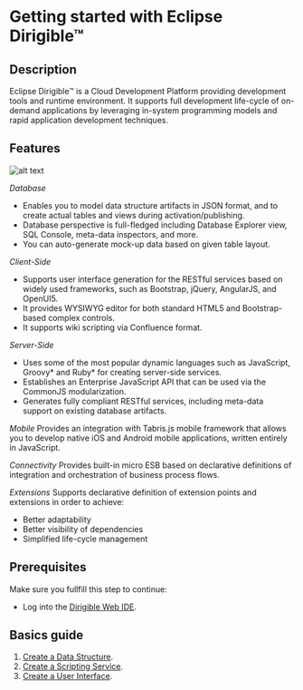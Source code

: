 # Getting started with Eclipse Dirigible™

## Description
Eclipse Dirigible™ is a Cloud Development Platform providing development tools and runtime environment. It supports full development life-cycle of on-demand applications by leveraging in-system programming models and rapid application development techniques.

## Features

![alt text](curriculum/VelislavKlimentov/Documentation/dirigibleImage.png)

*Database* 
- Enables you to model data structure artifacts in JSON format, and to create actual tables and views during activation/publishing.
- Database perspective is full-fledged including Database Explorer view, SQL Console, meta-data inspectors, and more.
- You can auto-generate mock-up data based on given table layout.

*Client-Side*
- Supports user interface generation for the RESTful services based on widely used frameworks, such as Bootstrap, jQuery, AngularJS, and OpenUI5.
- It provides WYSIWYG editor for both standard HTML5 and Bootstrap-based complex controls.
- It supports wiki scripting via Confluence format.

*Server-Side*
- Uses some of the most popular dynamic languages such as JavaScript, Groovy* and Ruby* for creating server-side services.
- Establishes an Enterprise JavaScript API that can be used via the CommonJS modularization.
- Generates fully compliant RESTful services, including meta-data support on existing database artifacts.

*Mobile*
Provides an integration with Tabris.js mobile framework that allows you to develop native iOS and Android mobile applications, written entirely in JavaScript.

*Connectivity*
Provides built-in micro ESB based on declarative definitions of integration and orchestration of business process flows.

*Extensions*
Supports declarative definition of extension points and extensions in order to achieve:
- Better adaptability
- Better visibility of dependencies
- Simplified life-cycle management

## Prerequisites
Make sure you fullfill this step to continue:
- Log into the [Dirigible Web IDE](http://dirigible.eclipse.org/).

## Basics guide
1. [Create a Data Structure](curriculum/VelislavKlimentov/Documentation/DataStructures.md). <br/>
2. [Create a Scripting Service](curriculum/VelislavKlimentov/Documentation/ScriptingService.md). <br/>
3. [Create a User Interface](curriculum/VelislavKlimentov/Documentation/UserInterface.md).
